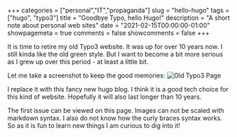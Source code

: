 +++
categories = ["personal","IT","propaganda"]
slug = "hello-hugo"
tags = ["hugo", "typo3"]
title = "Goodbye Typo, hello Hugo!"
description = "A short note about personal web sites"
date = "2021-02-15T00:00:00-01:00"
showpagemeta = true
comments = false
showcomments = false
+++

It is time to retire my old Typo3 website.
It was up for over 10 years now.
I still kinda like the old green style.
But I want to become a bit more serious as I grew up over this period - at least a little bit.

Let me take a screenshot to keep the good memories:
![Old Typo3 Page](img/old_typo3_website_small.png)

I replace it with this fancy new hugo blog.
I think it is a good tech choice for this kind of website.
Hopefully it will also last longer than 10 years.

The first issue can be viewed on this page.
Images can not be scaled with markdown syntax.
I also do not know how the curly braces syntax works.
So as it is fun to learn new things I am curious to dig into it!


